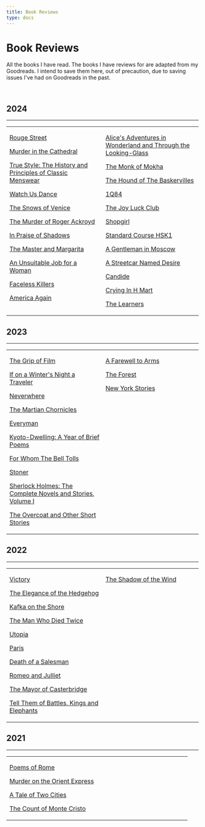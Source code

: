 ```yaml
---
title: Book Reviews
type: docs
---
```


# Book Reviews

All the books I have read. The books I have reviews for are adapted from my Goodreads. I intend to save them here, out of
precaution, due to saving issues I've had on Goodreads in the past.

&nbsp;  

## 2024
___
<table style="table-layout: fixed; border-color: transparent"><tr style="border-color: transparent"><td width="50%" style="vertical-align: top; border-color: transparent">

[Rouge Street](/bookreviews/rouge_street)

[Murder in the Cathedral](/bookreviews/murder_in_the_cathedral)

[True Style: The History and Principles of Classic Menswear](/bookreviews/true_style)

[Watch Us Dance](/bookreviews/watch_us_dance)

[The Snows of Venice](/bookreviews/snows_of_venice)

[The Murder of Roger Ackroyd](/bookreviews/roger_ackroyd)

[In Praise of Shadows](/bookreviews/in_praise_of_shadows)

[The Master and Margarita](/bookreviews/the_master_and_margarita)

[An Unsuitable Job for a Woman](/bookreviews/unsuitable_job_for_a_woman)

[Faceless Killers](/bookreviews/faceless_killers)

[America Again](/bookreviews/america)  

</td><td width="50%" style="vertical-align: top; border-color: transparent">

[Alice's Adventures in Wonderland and Through the Looking-Glass](/bookreviews/alice)

[The Monk of Mokha](/bookreviews/the_monk_of_mokha)


[The Hound of The Baskervilles](/bookreviews/the_hound_of_the_baskervilles)

[1Q84](/bookreviews/1q84)

[The Joy Luck Club](/bookreviews/joy_luck_club)

[Shopgirl](/bookreviews/shopgirl)

[Standard Course HSK1](/bookreviews/hsk1)

[A Gentleman in Moscow](/bookreviews/a_gentleman_in_moscow)

[A Streetcar Named Desire](/bookreviews/a_streetcar_named_desire)

[Candide](/bookreviews/candide)

[Crying In H Mart](/bookreviews/crying_in_hmart)

[The Learners](/bookreviews/the_learners)

</td></tr></table>

## 2023
___
<table style="table-layout: fixed; border-color: transparent"><tr style="border-color: transparent"><td width="50%" style="vertical-align: top; border-color: transparent">

[The Grip of Film](/bookreviews/the_grip_of_film)

[If on a Winter's Night a Traveler](/bookreviews/if_on_a_winters_night_a_traveler)

[Neverwhere](/bookreviews/neverwhere)

[The Martian Chornicles](/bookreviews/the_martian_chronicles)

[Everyman](/bookreviews/everyman)

[Kyoto-Dwelling: A Year of Brief Poems](/bookreviews/kyoto_dwellings)

[For Whom The Bell Tolls](/bookreviews/forwhomthebelltolls)

[Stoner](/bookreviews/stoner)

[Sherlock Holmes: The Complete Novels and Stories, Volume I](/bookreviews/sherlockholmesvolume1)

[The Overcoat and Other Short Stories](/bookreviews/theovercoat/)

</td><td width="50%" style="vertical-align: top; border-color: transparent">

[A Farewell to Arms](/bookreviews/afarewelltoarms/)

[The Forest](/bookreviews/theforest/)

[New York Stories](/bookreviews/newyorkstories/)

</td></tr></table>

## 2022
___
<table style="table-layout: fixed; border-color: transparent"><tr style="border-color: transparent"><td width="50%" style="vertical-align: top; border-color: transparent">

[Victory](/bookreviews/victory/)

[The Elegance of the Hedgehog](/bookreviews/theeleganceofthehedgehog/)

[Kafka on the Shore](/bookreviews/kafka_on_the_shore)

[The Man Who Died Twice](/bookreviews/themanwhodiedtwice/)

[Utopia](/bookreviews/utopia/)

[Paris](/bookreviews/paris/)

[Death of a Salesman](/bookreviews/deathofasalesman/)

[Romeo and Julliet](/bookreviews/romeoandjulliet/)

[The Mayor of Casterbridge](/bookreviews/themayorofcasterbridge/)

[Tell Them of Battles, Kings and Elephants](/bookreviews/tellthemofbattleskingsandelephants/)

</td><td width="50%" style="vertical-align: top; border-color: transparent">

[The Shadow of the Wind](/bookreviews/theshadowofthewind/)

</td></tr></table>

## 2021
___
<table style="table-layout: fixed; border-color: transparent"><tr style="border-color: transparent"><td width="50%" style="vertical-align: top; border-color: transparent">

[Poems of Rome](/bookreviews/poemsofrome/)

[Murder on the Orient Express](/bookreviews/murderontheorientexpress/)

[A Tale of Two Cities](/bookreviews/ataleoftwocities/)

[The Count of Monte Cristo](/bookreviews/thecountofmontecristo/)

</td></tr></table>
